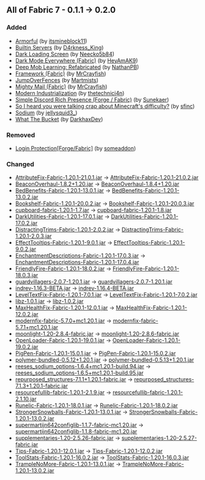 ## All of Fabric 7 - 0.1.1 -> 0.2.0

### Added

  * [Armorful](https://www.curseforge.com/minecraft/mc-mods/armorful) (by [itsmineblock11](https://www.curseforge.com/members/itsmineblock11/projects))
  * [Builtin Servers](https://www.curseforge.com/minecraft/mc-mods/builtin-servers) (by [D4rkness_King](https://www.curseforge.com/members/D4rkness_King/projects))
  * [Dark Loading Screen](https://www.curseforge.com/minecraft/mc-mods/dark-loading-screen) (by [Neecko5b84](https://www.curseforge.com/members/Neecko5b84/projects))
  * [Dark Mode Everywhere (Fabric)](https://www.curseforge.com/minecraft/mc-mods/dark-mode-everywhere-fabric) (by [HeyAmAK9](https://www.curseforge.com/members/HeyAmAK9/projects))
  * [Deep Mob Learning: Refabricated](https://www.curseforge.com/minecraft/mc-mods/deep-mob-learning-refabricated) (by [NathanPB](https://www.curseforge.com/members/NathanPB/projects))
  * [Framework (Fabric)](https://www.curseforge.com/minecraft/mc-mods/framework-fabric) (by [MrCrayfish](https://www.curseforge.com/members/MrCrayfish/projects))
  * [JumpOverFences](https://www.curseforge.com/minecraft/mc-mods/jumpoverfences) (by [Martmists](https://www.curseforge.com/members/Martmists/projects))
  * [Mighty Mail (Fabric)](https://www.curseforge.com/minecraft/mc-mods/mighty-mail-fabric) (by [MrCrayfish](https://www.curseforge.com/members/MrCrayfish/projects))
  * [Modern Industrialization](https://www.curseforge.com/minecraft/mc-mods/modern-industrialization) (by [thetechnici4n](https://www.curseforge.com/members/thetechnici4n/projects))
  * [Simple Discord Rich Presence (Forge /  Fabric)](https://www.curseforge.com/minecraft/mc-mods/simple-discord-rich-presence) (by [Sunekaer](https://www.curseforge.com/members/Sunekaer/projects))
  * [So I heard you were talking crap about Minecraft's difficulty?](https://www.curseforge.com/minecraft/mc-mods/sihywtcamd) (by [sfinc](https://www.curseforge.com/members/sfinc/projects))
  * [Sodium](https://www.curseforge.com/minecraft/mc-mods/sodium) (by [jellysquid3_](https://www.curseforge.com/members/jellysquid3_/projects))
  * [What The Bucket](https://www.curseforge.com/minecraft/mc-mods/what-the-bucket) (by [DarkhaxDev](https://www.curseforge.com/members/DarkhaxDev/projects))

### Removed

  * [Login Protection[Forge/Fabric]](https://www.curseforge.com/minecraft/mc-mods/login-protection) (by [someaddon](https://www.curseforge.com/members/someaddon/projects))

### Changed

  * [AttributeFix-Fabric-1.20.1-21.0.1.jar](https://www.curseforge.com/minecraft/mc-mods/attributefix/files/4648447) -> [AttributeFix-Fabric-1.20.1-21.0.2.jar](https://www.curseforge.com/minecraft/mc-mods/attributefix/files/4714728)
  * [BeaconOverhaul-1.8.2+1.20.jar](https://www.curseforge.com/minecraft/mc-mods/beaconoverhaul/files/4653221) -> [BeaconOverhaul-1.8.4+1.20.jar](https://www.curseforge.com/minecraft/mc-mods/beaconoverhaul/files/4715716)
  * [BedBenefits-Fabric-1.20.1-13.0.1.jar](https://www.curseforge.com/minecraft/mc-mods/bed-benefits/files/4648445) -> [BedBenefits-Fabric-1.20.1-13.0.2.jar](https://www.curseforge.com/minecraft/mc-mods/bed-benefits/files/4714732)
  * [Bookshelf-Fabric-1.20.1-20.0.2.jar](https://www.curseforge.com/minecraft/mc-mods/bookshelf/files/4668762) -> [Bookshelf-Fabric-1.20.1-20.0.3.jar](https://www.curseforge.com/minecraft/mc-mods/bookshelf/files/4714738)
  * [cupboard-fabric-1.20.1-1.7.jar](https://www.curseforge.com/minecraft/mc-mods/cupboard/files/4708860) -> [cupboard-fabric-1.20.1-1.8.jar](https://www.curseforge.com/minecraft/mc-mods/cupboard/files/4714094)
  * [DarkUtilities-Fabric-1.20.1-17.0.1.jar](https://www.curseforge.com/minecraft/mc-mods/dark-utilities/files/4648318) -> [DarkUtilities-Fabric-1.20.1-17.0.2.jar](https://www.curseforge.com/minecraft/mc-mods/dark-utilities/files/4714747)
  * [DistractingTrims-Fabric-1.20.1-2.0.2.jar](https://www.curseforge.com/minecraft/mc-mods/distracting-trims/files/4653522) -> [DistractingTrims-Fabric-1.20.1-2.0.3.jar](https://www.curseforge.com/minecraft/mc-mods/distracting-trims/files/4714751)
  * [EffectTooltips-Fabric-1.20.1-9.0.1.jar](https://www.curseforge.com/minecraft/mc-mods/effect-tooltips/files/4648464) -> [EffectTooltips-Fabric-1.20.1-9.0.2.jar](https://www.curseforge.com/minecraft/mc-mods/effect-tooltips/files/4714753)
  * [EnchantmentDescriptions-Fabric-1.20.1-17.0.3.jar](https://www.curseforge.com/minecraft/mc-mods/enchantment-descriptions/files/4664235) -> [EnchantmentDescriptions-Fabric-1.20.1-17.0.4.jar](https://www.curseforge.com/minecraft/mc-mods/enchantment-descriptions/files/4714756)
  * [FriendlyFire-Fabric-1.20.1-18.0.2.jar](https://www.curseforge.com/minecraft/mc-mods/friendly-fire/files/4657108) -> [FriendlyFire-Fabric-1.20.1-18.0.3.jar](https://www.curseforge.com/minecraft/mc-mods/friendly-fire/files/4714759)
  * [guardvillagers-2.0.7-1.20.1.jar](https://www.curseforge.com/minecraft/mc-mods/guard-villagers-fabric/files/4692336) -> [guardvillagers-2.0.7-1.20.1.jar](https://www.curseforge.com/minecraft/mc-mods/guard-villagers-fabric/files/4714967)
  * [indrev-1.16.3-BETA.jar](https://www.curseforge.com/minecraft/mc-mods/industrial-revolution/files/4707873) -> [indrev-1.16.4-BETA.jar](https://www.curseforge.com/minecraft/mc-mods/industrial-revolution/files/4717114)
  * [LevelTextFix-Fabric-1.20.1-7.0.1.jar](https://www.curseforge.com/minecraft/mc-mods/level-text-fix/files/4648477) -> [LevelTextFix-Fabric-1.20.1-7.0.2.jar](https://www.curseforge.com/minecraft/mc-mods/level-text-fix/files/4714762)
  * [libz-1.0.1.jar](https://www.curseforge.com/minecraft/mc-mods/libz/files/4661485) -> [libz-1.0.2.jar](https://www.curseforge.com/minecraft/mc-mods/libz/files/4715164)
  * [MaxHealthFix-Fabric-1.20.1-12.0.1.jar](https://www.curseforge.com/minecraft/mc-mods/max-health-fix/files/4648476) -> [MaxHealthFix-Fabric-1.20.1-12.0.2.jar](https://www.curseforge.com/minecraft/mc-mods/max-health-fix/files/4714764)
  * [modernfix-fabric-5.7.0+mc1.20.1.jar](https://www.curseforge.com/minecraft/mc-mods/modernfix/files/4711150) -> [modernfix-fabric-5.7.1+mc1.20.1.jar](https://www.curseforge.com/minecraft/mc-mods/modernfix/files/4714461)
  * [moonlight-1.20-2.8.4-fabric.jar](https://www.curseforge.com/minecraft/mc-mods/selene/files/4709392) -> [moonlight-1.20-2.8.6-fabric.jar](https://www.curseforge.com/minecraft/mc-mods/selene/files/4715872)
  * [OpenLoader-Fabric-1.20.1-19.0.1.jar](https://www.curseforge.com/minecraft/mc-mods/open-loader/files/4648483) -> [OpenLoader-Fabric-1.20.1-19.0.2.jar](https://www.curseforge.com/minecraft/mc-mods/open-loader/files/4714770)
  * [PigPen-Fabric-1.20.1-15.0.1.jar](https://www.curseforge.com/minecraft/mc-mods/pig-pen-cipher/files/4648303) -> [PigPen-Fabric-1.20.1-15.0.2.jar](https://www.curseforge.com/minecraft/mc-mods/pig-pen-cipher/files/4714774)
  * [polymer-bundled-0.5.12+1.20.1.jar](https://www.curseforge.com/minecraft/mc-mods/polymer/files/4713726) -> [polymer-bundled-0.5.13+1.20.1.jar](https://www.curseforge.com/minecraft/mc-mods/polymer/files/4715138)
  * [reeses_sodium_options-1.6.4+mc1.20.1-build.94.jar](https://www.curseforge.com/minecraft/mc-mods/reeses-sodium-options/files/4682833) -> [reeses_sodium_options-1.6.5+mc1.20.1-build.95.jar](https://www.curseforge.com/minecraft/mc-mods/reeses-sodium-options/files/4717362)
  * [repurposed_structures-7.1.1+1.20.1-fabric.jar](https://www.curseforge.com/minecraft/mc-mods/repurposed-structures-fabric/files/4709816) -> [repurposed_structures-7.1.3+1.20.1-fabric.jar](https://www.curseforge.com/minecraft/mc-mods/repurposed-structures-fabric/files/4716360)
  * [resourcefullib-fabric-1.20.1-2.1.9.jar](https://www.curseforge.com/minecraft/mc-mods/resourceful-lib/files/4681832) -> [resourcefullib-fabric-1.20.1-2.1.10.jar](https://www.curseforge.com/minecraft/mc-mods/resourceful-lib/files/4717713)
  * [Runelic-Fabric-1.20.1-18.0.1.jar](https://www.curseforge.com/minecraft/mc-mods/runelic/files/4648306) -> [Runelic-Fabric-1.20.1-18.0.2.jar](https://www.curseforge.com/minecraft/mc-mods/runelic/files/4714778)
  * [StrongerSnowballs-Fabric-1.20.1-13.0.1.jar](https://www.curseforge.com/minecraft/mc-mods/stronger-snowballs/files/4648489) -> [StrongerSnowballs-Fabric-1.20.1-13.0.2.jar](https://www.curseforge.com/minecraft/mc-mods/stronger-snowballs/files/4714784)
  * [supermartijn642configlib-1.1.7-fabric-mc1.20.jar](https://www.curseforge.com/minecraft/mc-mods/supermartijn642s-config-lib/files/4629803) -> [supermartijn642configlib-1.1.8-fabric-mc1.20.jar](https://www.curseforge.com/minecraft/mc-mods/supermartijn642s-config-lib/files/4715414)
  * [supplementaries-1.20-2.5.26-fabric.jar](https://www.curseforge.com/minecraft/mc-mods/supplementaries/files/4707415) -> [supplementaries-1.20-2.5.27-fabric.jar](https://www.curseforge.com/minecraft/mc-mods/supplementaries/files/4714555)
  * [Tips-Fabric-1.20.1-12.0.1.jar](https://www.curseforge.com/minecraft/mc-mods/tips/files/4648493) -> [Tips-Fabric-1.20.1-12.0.2.jar](https://www.curseforge.com/minecraft/mc-mods/tips/files/4714790)
  * [ToolStats-Fabric-1.20.1-16.0.2.jar](https://www.curseforge.com/minecraft/mc-mods/tool-stats/files/4713303) -> [ToolStats-Fabric-1.20.1-16.0.3.jar](https://www.curseforge.com/minecraft/mc-mods/tool-stats/files/4714794)
  * [TrampleNoMore-Fabric-1.20.1-13.0.1.jar](https://www.curseforge.com/minecraft/mc-mods/trample-no-more/files/4648501) -> [TrampleNoMore-Fabric-1.20.1-13.0.2.jar](https://www.curseforge.com/minecraft/mc-mods/trample-no-more/files/4714796)

